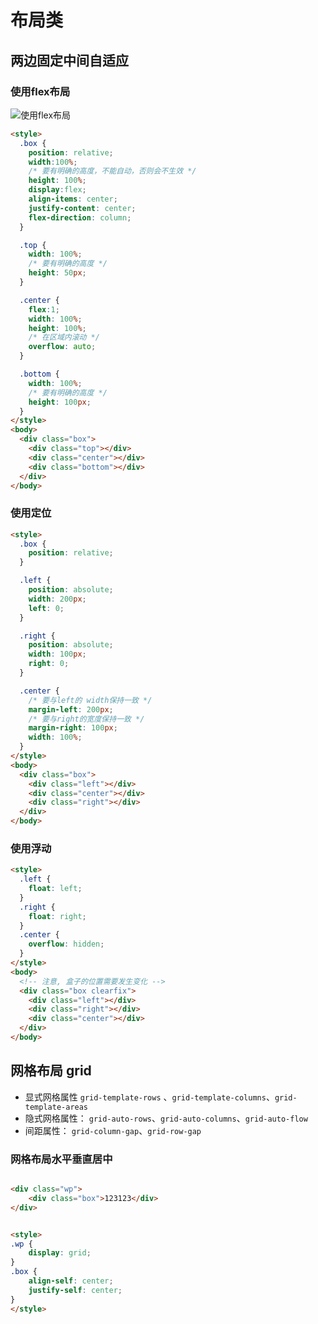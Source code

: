 # 布局类

## 两边固定中间自适应

### 使用flex布局

![使用flex布局](https://clouds.guowei.link/blog/微信图片_20220612162828.png)

```html
<style>
  .box {
    position: relative;
    width:100%;
    /* 要有明确的高度，不能自动，否则会不生效 */
    height: 100%;
    display:flex;
    align-items: center;
    justify-content: center;
    flex-direction: column;
  }

  .top {
    width: 100%;
    /* 要有明确的高度 */
    height: 50px;
  }

  .center {
    flex:1;
    width: 100%;
    height: 100%;
    /* 在区域内滚动 */
    overflow: auto;
  }

  .bottom {
    width: 100%;
    /* 要有明确的高度 */
    height: 100px;
  }
</style>
<body>
  <div class="box">
    <div class="top"></div>
    <div class="center"></div>
    <div class="bottom"></div>
  </div>
</body>
```

### 使用定位

```html
<style>
  .box {
    position: relative;
  }

  .left {
    position: absolute;
    width: 200px;
    left: 0;
  }

  .right {
    position: absolute;
    width: 100px;
    right: 0;
  }

  .center {
    /* 要与left的 width保持一致 */
    margin-left: 200px;
    /* 要与right的宽度保持一致 */
    margin-right: 100px;
    width: 100%;
  }
</style>
<body>
  <div class="box">
    <div class="left"></div>
    <div class="center"></div>
    <div class="right"></div>
  </div>
</body>
```

### 使用浮动

```html
<style>
  .left {
    float: left;
  }
  .right {
    float: right;
  }
  .center {
    overflow: hidden;
  }
</style>
<body>
  <!-- 注意, 盒子的位置需要发生变化 -->
  <div class="box clearfix">
    <div class="left"></div>
    <div class="right"></div>
    <div class="center"></div>
  </div>
</body>
```
## 网格布局 grid

- 显式网格属性 `grid-template-rows` 、`grid-template-columns`、`grid-template-areas`
- 隐式网格属性： `grid-auto-rows`、`grid-auto-columns`、`grid-auto-flow`
- 间距属性： `grid-column-gap`、`grid-row-gap`

### 网格布局水平垂直居中

```html

<div class="wp">
    <div class="box">123123</div>
</div>


<style>
.wp {
    display: grid;
}
.box {
    align-self: center;
    justify-self: center;
}
</style>
 
```